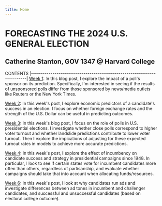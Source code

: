 ```yaml
---
title: Home
---
```


# FORECASTING THE 2024 U.S. GENERAL ELECTION

## Catherine Stanton, GOV 1347 @ Harvard College


CONTENTS
|---------------------------------------------------------------------------|
[Week 1](https://cathystanton.github.io/election-blog/post/2024/09/09/forecast-09-09-2024/): In this blog post, I explore the impact of a poll's sponsor on its prediction. Specifically, I'm interested in seeing if the results of unsponsored polls differ from those sponsored by news/media outlets like Reuters or the New York Times.                                  

[Week 2](https://cathystanton.github.io/election-blog/post/2024/09/16/week-2-forecast/): In this week's post, I explore economic predictors of a candidate's success in an election. I focus on whether foreign exchange rates and the strength of the U.S. Dollar can be useful in predicting outcomes.    

[Week 3](https://cathystanton.github.io/election-blog/post/2024/09/21/week-3-forecast/): In this week's blog post, I focus on the role of polls in U.S. presidential elections. I investigate whether close polls correspond to higher voter turnout and whether landslide predictions contribute to lower voter turnout. Then I explore the impications of adjusting for these expected turnout rates in models to achieve more accurate predictions.


[Week 4](https://cathystanton.github.io/election-blog/post/2024/09/29/week-4-forecast/): In this week's post, I explore the effect of incumbency on candidate success and strategy in presidential campaigns since 1948. In particular, I look to see if certain states vote for incumbent candidates more often than others, regardless of partisanship, and evaluate whether campaigns should take that into account when allocating funds/resources. 

[Week 6](https://cathystanton.github.io/election-blog/post/2024/10/10/week-6-forecast/): In this week's post, I look at why candidates run ads and investigate differences between ad tones in incumbent and challenger candidates, and successful and unsuccessful candidates (based on electoral college outcome).